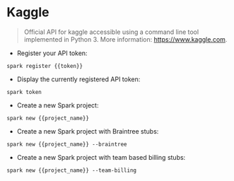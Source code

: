 # Kaggle

> Official API for kaggle accessible using a command line tool implemented in Python 3.
> More information: <https://www.kaggle.com>.

- Register your API token:

`spark register {{token}}`

- Display the currently registered API token:

`spark token`

- Create a new Spark project:

`spark new {{project_name}}`

- Create a new Spark project with Braintree stubs:

`spark new {{project_name}} --braintree`

- Create a new Spark project with team based billing stubs:

`spark new {{project_name}} --team-billing`
